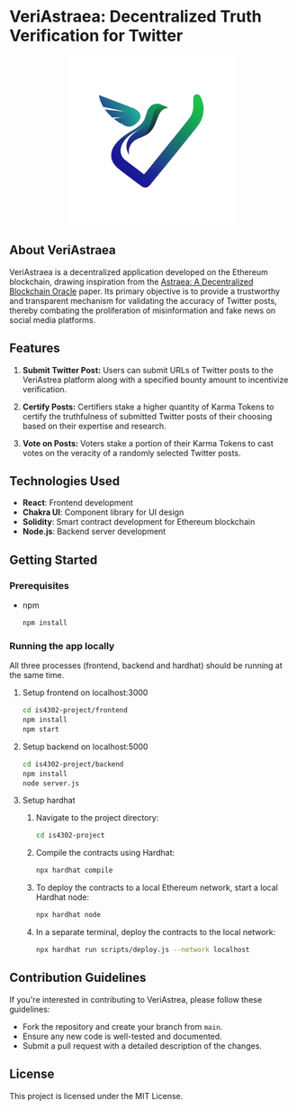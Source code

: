 # VeriAstraea: Decentralized Truth Verification for Twitter
<p align="center">
    <img src="frontend/public/VeriAstrea.jpg" width="300" height="300">
</p>

## About VeriAstraea
VeriAstraea is a decentralized application developed on the Ethereum blockchain, drawing inspiration from the [Astraea: A Decentralized Blockchain Oracle](https://blockchain.ieee.org/technicalbriefs/march-2019/astraea-a-decentralized-blockchain-oracle) paper. Its primary objective is to provide a trustworthy and transparent mechanism for validating the accuracy of Twitter posts, thereby combating the proliferation of misinformation and fake news on social media platforms.

## Features

1. **Submit Twitter Post:** Users can submit URLs of Twitter posts to the VeriAstrea platform along with a specified bounty amount to incentivize verification.
  
2. **Certify Posts:** Certifiers stake a higher quantity of Karma Tokens to certify the truthfulness of submitted Twitter posts of their choosing based on their expertise and research.
  
3. **Vote on Posts:** Voters stake a portion of their Karma Tokens to cast votes on the veracity of a randomly selected Twitter posts.


## Technologies Used
- **React**: Frontend development
- **Chakra UI**: Component library for UI design
- **Solidity**: Smart contract development for Ethereum blockchain
- **Node.js**: Backend server development

## Getting Started

### Prerequisites
- npm
    ```bash
    npm install
    ```
### Running the app locally
All three processes (frontend, backend and hardhat) should be running at the same time.

1. Setup frontend on localhost:3000
    ```bash
    cd is4302-project/frontend
    npm install
    npm start
    ```

2. Setup backend on localhost:5000
    ```bash
    cd is4302-project/backend
    npm install
    node server.js
    ```

3. Setup hardhat
    1. Navigate to the project directory:
        ```bash
        cd is4302-project
        ```
    
    2. Compile the contracts using Hardhat:
        ```bash
        npx hardhat compile
        ```
    
    3. To deploy the contracts to a local Ethereum network, start a local Hardhat node:
        ```bash
        npx hardhat node
        ```
    
    4. In a separate terminal, deploy the contracts to the local network:
        ```bash
        npx hardhat run scripts/deploy.js --network localhost
        ```
        
## Contribution Guidelines

If you're interested in contributing to VeriAstrea, please follow these guidelines:

- Fork the repository and create your branch from `main`.
- Ensure any new code is well-tested and documented.
- Submit a pull request with a detailed description of the changes.

## License

This project is licensed under the MIT License.

